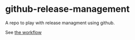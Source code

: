 # github-release-management

A repo to play with release managment using github.

See [the workflow](./.github/workflows/deployment-pipeline.yaml)